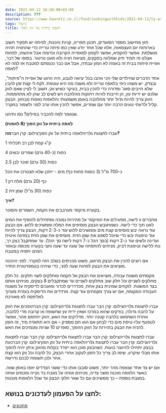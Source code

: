 ```yaml
---
date: 2021-04-12 16:50:00+03:00
description: ???
source: https://www.haaretz.co.il/food/cookingwithkids/2021-04-12/ty-article/0000017f-f8fe-d318-afff-fbfff68e0000
tags: בישול
title: לאפה ביתית על ווק הפוך
---
```


חוץ מחישוב מספר הסועדים, תכנון תפריט, קניות והכנות, לפיתה יש תפקיד חשוב בארוחות יום העצמאות, אלא שכל אחד יודע שאין כמו פיתה טרייה כדי שהחוויה תהיה מושלמת. אפשר להקפיא, אפשר לקפוץ למאפייה הקרובה וכדומה אבל איכשהו, לפחות אצלנו זה תמיד תיק שמלווה בפקקים, מציאת חניה ולא מעט טרטור. בסופו של דבר, אפיית פיתות בבית זה באמת לא המון עבודה, אבל אם כבר נכנסתם למטבח אז למה לא לאפה?

אחד הדברים שהילדים שלי הכי אהבו בכל יציאה לטבע, היה הרגע של אפיית ה"פיתות", ובצדק. יש משהו כיפי בלאפה טרייה ולא משנה מה היא עוטפת. לקח לי קצת זמן להבין שלא חייבים סאג' ומדורה כדי להכין בבית, בעיקר כשיש ווק. חשוב לי לציין שאם לווק שלכם יש ידיות עץ, הן חייבות להיות רחוקות מהלהבה ויש לשים לב שהן לא מתחממות. הווק צריך להיות גדול יותר מהלהבה באופן משמעותי והלאפות נאפות מבחוץ. הבצק קליל ולדעתי טעים הרבה יותר עם שמרים, אפשר להכין אותו ערב לפני ולשמור במקרר.

שנאמר למה להכביר במילים? נסו ותיהנו.

**לאפה ביתית על ווק הפוך (8 לאפות)**

 עברו לתצוגת גלריהלאפה ביתית על ווק הפוךצילום: קרן הבר**מה?**

1 ק"ג קמח לבן רב תכליתי

4 כפות (כ-40 גרם) שמרים יבשים

2.5 כפות (30 גרם) סוכר לבן

כ-700 מ"ל (3 כוסות פחות כף) מים - ייתכן שלא תצטרכו את הכל

1 כף (20 גרם) מלח דק

2 כפות (30 מ"ל) שמן זית

**איך?**

בקערת מיקסר מערבבים את הקמח, השמרים והסוכר.

מחברים וו לישה, מפעילים את המיקסר על מהירות נמוכה ומתחילים להוסיף את המים לאט תוך כדי לישה. כשמתגבש הבצק מוסיפים את המלח וממשיכים ללוש. אם הבצק עוד נראה יבש מוסיפים קצת מים וממשיכים ללוש עוד כ-2-3 דקות, הבצק צריך להיות עוד טיפונת יבש כדי שיוכל לספוג את שמן הזית. מוסיפים את שמן הזית במזיגה איטית ועדינה ולשים עוד כ-2 דקות (בסך הכל כ-7 דקות לישה סך הכל). עד שמתקבל בצק רך, נוח ללישה וטיפונת דביק. מניחים להתפחה של שעה עד שעה וחצי בקערה מכוסה ובאזור חמים יחסית במטבח.

אם רוצים להכין את הבצק מראש, פשוט מכניסים בשלב הזה למקרר. לפני ההכנה מוציאים את הבצק לפחות שעה לפני, כדי שיהיה בטמפרטורת החדר.

מקמחים משטח עבודה, מוציאים את הבצק אל הקמח ומחלקים לשני חלקים. כל חלק מחלקים לשניים וכל חלק שוב מחלקים לשניים עד שמתקבלים 8 בצקים, מניחים אותם בצד המשטח. לוקחים שמינית בצק אחת, מכדררים לכדור ומועכים לדיסקית על משטח העבודה המקומח, אם יש צורך מקמחים עוד קצת. מרדדים את הדיסקית בעזרת מערוך לאליפסה לא מאורכת.

 עברו לתצוגת גלריהצילום: קרן הבר עברו לתצוגת גלריהצילום: קרן הברהופכים את הווק על להבה גדולה, בודקים שהוא במרכז ושאין ידית עץ שחשופה או קרובה מדי ללהבה, אחרת השתמשו בלהבה קטנה יותר. מדליקים את האש, הווק יתחמם מהר, אפשר לטפטף עליו טיפת מים כדי לבחון אם הוא חם מספיק – אם היא תתאדה מיד, זה הזמן להניח את הבצק בזהירות על הווק ההפוך, סופרים 10 שניות ומנמיכים את האש.

 עברו לתצוגת גלריהצילום: קרן הבר עברו לתצוגת גלריהצילום: קרן הבר עברו לתצוגת גלריהצילום: קרן הבר עברו לתצוגת גלריהלאפה ביתית על ווק הפוךצילום: קרן הברכעת בבצק יתחילו להיווצר בועות. כשהבצק מוכן הוא ייפרד בקלות מהווק וניתן יהיה להפוך אותו מבלי שיקרע. שימו לב צריך כל הזמן לעקוב אחרי הבצק, כל להבה וכל ווק הוא קצת אחר ולכן תשומת לבכם נדרשת.

אם יש צד אחד שנאפה מהר יותר, פשוט סובבו אותו כדי ששני הצדדים יאפו באופן שווה. כאשר הלאפה מוכנה משני צדיה, מניחים אותה על מגבת בד נקייה ומכסים אותה במגבת נוספת – כך ממשיכים עם כל שאר חלקי הבצק עד שכל הלאפות מוכנות.

לחצו על הפעמון לעדכונים בנושא:
------------------------------

* [מתכונים](/ty-tag/recipes-0000017f-da28-dea8-a77f-de6a4ba50000)